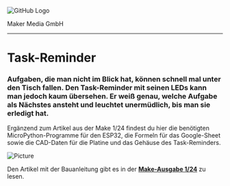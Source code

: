 ![GitHub Logo](http://www.heise.de/make/icons/make_logo.png)

Maker Media GmbH
*** 

# Task-Reminder

### Aufgaben, die man nicht im Blick hat, können schnell mal unter den Tisch fallen. Den Task-Reminder mit seinen LEDs kann man jedoch kaum übersehen. Er weiß genau, welche Aufgabe als Nächstes ansteht und leuchtet unermüdlich, bis man sie erledigt hat.

Ergänzend zum Artikel aus der Make 1/24 findest du hier die benötigten MicroPython-Programme für den ESP32, die Formeln für das Google-Sheet sowie die CAD-Daten für die Platine und das Gehäuse des Task-Reminders.

![Picture](https://github.com/MakeMagazinDE/taskreminder/blob/main/taskreminder.jpg)

Den Artikel mit der Bauanleitung gibt es in der **[Make-Ausgabe 1/24](https://www.heise.de/select/make/2024/1)** zu lesen.
